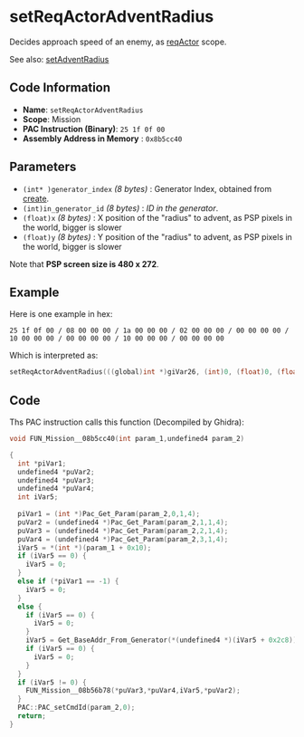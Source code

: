# setReqActorAdventRadius

Decides approach speed of an enemy, as [reqActor](./setreqactortype.md) scope.

See also: [setAdventRadius](./setadventradius.md)

## Code Information

- **Name**: `setReqActorAdventRadius`
- **Scope**: Mission
- **PAC Instruction (Binary)**: `25 1f 0f 00`
- **Assembly Address in Memory** : `0x8b5cc40`

## Parameters

- `(int* )generator_index` *(8 bytes)* : Generator Index, obtained from [create](./create.md).
- `(int)in_generator_id` *(8 bytes)* : *ID in the generator*.
- `(float)x` *(8 bytes)* : X position of the "radius" to advent, as PSP pixels in the world, bigger is slower
- `(float)y` *(8 bytes)* : Y position of the "radius" to advent, as PSP pixels in the world, bigger is slower

Note that **PSP screen size is 480 x 272**.

## Example

Here is one example in hex:

```25 1f 0f 00 / 08 00 00 00 / 1a 00 00 00 / 02 00 00 00 / 00 00 00 00 / 10 00 00 00 / 00 00 00 00 / 10 00 00 00 / 00 00 00 00```

Which is interpreted as:

```c
setReqActorAdventRadius(((global)int *)giVar26, (int)0, (float)0, (float)0)
```

## Code

Ths PAC instruction calls this function (Decompiled by Ghidra):

```c
void FUN_Mission__08b5cc40(int param_1,undefined4 param_2)

{
  int *piVar1;
  undefined4 *puVar2;
  undefined4 *puVar3;
  undefined4 *puVar4;
  int iVar5;
  
  piVar1 = (int *)Pac_Get_Param(param_2,0,1,4);
  puVar2 = (undefined4 *)Pac_Get_Param(param_2,1,1,4);
  puVar3 = (undefined4 *)Pac_Get_Param(param_2,2,1,4);
  puVar4 = (undefined4 *)Pac_Get_Param(param_2,3,1,4);
  iVar5 = *(int *)(param_1 + 0x10);
  if (iVar5 == 0) {
    iVar5 = 0;
  }
  else if (*piVar1 == -1) {
    iVar5 = 0;
  }
  else {
    if (iVar5 == 0) {
      iVar5 = 0;
    }
    iVar5 = Get_BaseAddr_From_Generator(*(undefined4 *)(iVar5 + 0x2c8));
    if (iVar5 == 0) {
      iVar5 = 0;
    }
  }
  if (iVar5 != 0) {
    FUN_Mission__08b56b78(*puVar3,*puVar4,iVar5,*puVar2);
  }
  PAC::PAC_setCmdId(param_2,0);
  return;
}
```

